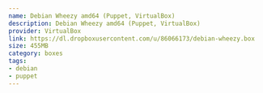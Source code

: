 ```yaml
---
name: Debian Wheezy amd64 (Puppet, VirtualBox)
description: Debian Wheezy amd64 (Puppet, VirtualBox)
provider: VirtualBox
link: https://dl.dropboxusercontent.com/u/86066173/debian-wheezy.box
size: 455MB
category: boxes
tags:
- debian
- puppet
---
```


